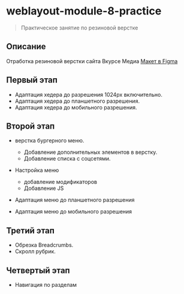 # weblayout-module-8-practice

> Практическое занятие по резиновой верстке

## Описание

Отработка резиновой верстки сайта Вкурсе Медиа [Макет в Figma](https://www.figma.com/design/LaNYSOXOai5hl2W9BFtHWZ/8-%D1%8D%D1%82%D0%B0%D0%BF.-%D0%9F%D1%80%D0%B0%D0%BA%D1%82%D0%B8%D0%BA%D0%B0.-%D0%92%D0%9A%D1%83%D1%80%D1%81%D0%B5-%D0%9C%D0%B5%D0%B4%D0%B8%D0%B0?node-id=0-1&t=kEoBzTW1S2647rYG-0)

## Первый этап

- Адаптация хедера до разрешения 1024px включительно.
- Адаптация хедера до планшетного разрешения.
- Адаптация хедера до мобильного разрешения.

## Второй этап

- верстка бургерного меню.
  
  - Добавление дополнительных элементов в верстку.
  - Добавление списка с соцсетями.
- Настройка меню
  - добавление модификаторов
  - Добавление JS
- Адаптация меню до планшетного разрешения
- Адаптация меню до мобильного разрешения

## Третий этап

- Обрезка Breadcrumbs.
- Скролл рубрик.

## Четвертый этап

- Навигация по разделам
